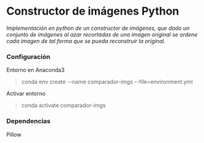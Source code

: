 
# Constructor de imágenes Python
*Implementación en python de un constructor de imágenes, que dado un conjunto de imágenes al azar recortadas de una imagen original se ordene cada imagen de tal forma que se pueda reconstruir la original.*

### Configuración

Entorno en Anaconda3

> conda env create --name comparador-imgs --file=environment.yml

Activar entorno

> conda activate comparador-imgs

### Dependencias

 Pillow

